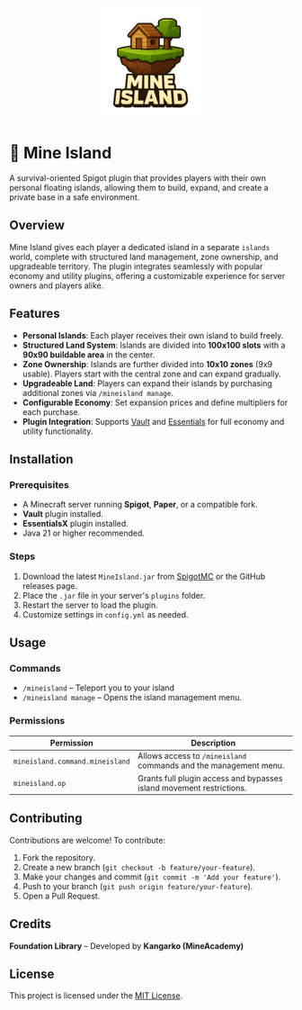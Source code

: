 
<p align="center">
  <img src="docs/img/mineisland_logo.png" alt="Mine Island Logo" width="200"/>
</p>

# 🌴 Mine Island

A survival-oriented Spigot plugin that provides players with their own personal floating islands, allowing them to build, expand, and create a private base in a safe environment.

## Overview

Mine Island gives each player a dedicated island in a separate `islands` world, complete with structured land management, zone ownership, and upgradeable territory. The plugin integrates seamlessly with popular economy and utility plugins, offering a customizable experience for server owners and players alike.

## Features

- **Personal Islands**: Each player receives their own island to build freely.  
- **Structured Land System**: Islands are divided into **100x100 slots** with a **90x90 buildable area** in the center.  
- **Zone Ownership**: Islands are further divided into **10x10 zones** (9x9 usable). Players start with the central zone and can expand gradually.  
- **Upgradeable Land**: Players can expand their islands by purchasing additional zones via `/mineisland manage`.  
- **Configurable Economy**: Set expansion prices and define multipliers for each purchase.  
- **Plugin Integration**: Supports [Vault](https://www.spigotmc.org/resources/vault.34315/) and [Essentials](https://essentialsx.net/) for full economy and utility functionality.  

## Installation

### Prerequisites
- A Minecraft server running **Spigot**, **Paper**, or a compatible fork.  
- **Vault** plugin installed.  
- **EssentialsX** plugin installed.  
- Java 21 or higher recommended.

### Steps
1. Download the latest `MineIsland.jar` from [SpigotMC](https://www.spigotmc.org/) or the GitHub releases page.  
2. Place the `.jar` file in your server's `plugins` folder.  
3. Restart the server to load the plugin.  
4. Customize settings in `config.yml` as needed.  

## Usage

### Commands
- `/mineisland` – Teleport you to your island
- `/mineisland manage` – Opens the island management menu.  

### Permissions
| Permission                        | Description                                                                 |
|-----------------------------------|-----------------------------------------------------------------------------|
| `mineisland.command.mineisland`   | Allows access to `/mineisland` commands and the management menu.           |
| `mineisland.op`                   | Grants full plugin access and bypasses island movement restrictions.       |

## Contributing

Contributions are welcome! To contribute:

1. Fork the repository.  
2. Create a new branch (`git checkout -b feature/your-feature`).  
3. Make your changes and commit (`git commit -m 'Add your feature'`).  
4. Push to your branch (`git push origin feature/your-feature`).  
5. Open a Pull Request.  

## Credits

**Foundation Library** – Developed by **Kangarko (MineAcademy)**



## License

This project is licensed under the [MIT License](LICENSE).  

